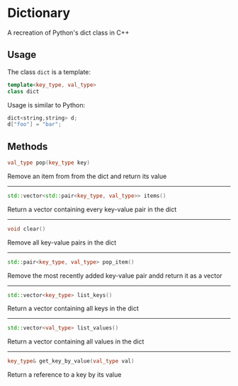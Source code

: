 # Dictionary
A recreation of Python's dict class in C++
## Usage
The class `dict` is a template:
```cpp
template<key_type, val_type>
class dict
```
Usage is similar to Python:
```cpp
dict<string,string> d;
d["foo"] = "bar";
```
## Methods
```cpp
val_type pop(key_type key)
```
Remove an item from from the dict and return its value

---

```cpp
std::vector<std::pair<key_type, val_type>> items()
```
Return a vector containing every key-value pair in the dict

---

```cpp
void clear()
```
Remove all key-value pairs in the dict

---

```cpp
std::pair<key_type, val_type> pop_item()
```
Remove the most recently added key-value pair andd return it as a vector

---

```cpp
std::vector<key_type> list_keys()
```
Return a vector containing all keys in the dict

---

```cpp
std::vector<val_type> list_values()
```
Return a vector containing all values in the dict

---

```cpp
key_type& get_key_by_value(val_type val)
```
Return a reference to a key by its value
